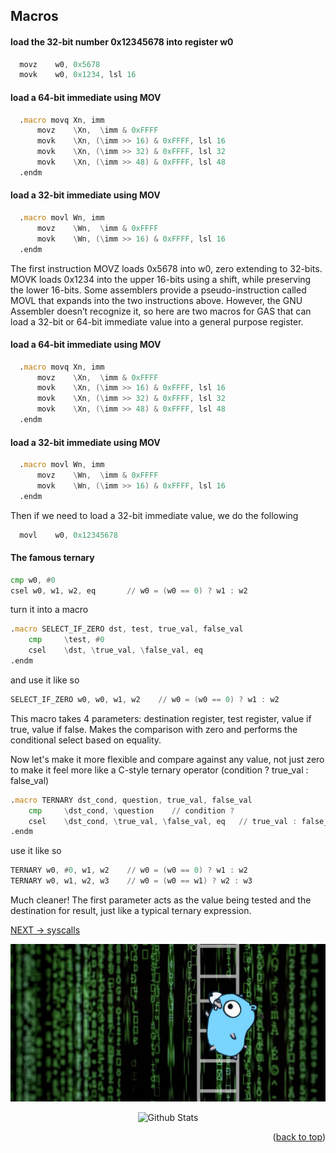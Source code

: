 ## Macros

#### load the 32-bit number 0x12345678 into register w0
```asm
  movz    w0, 0x5678
  movk    w0, 0x1234, lsl 16
```

#### load a 64-bit immediate using MOV
```asm
  .macro movq Xn, imm
      movz    \Xn,  \imm & 0xFFFF
      movk    \Xn, (\imm >> 16) & 0xFFFF, lsl 16
      movk    \Xn, (\imm >> 32) & 0xFFFF, lsl 32
      movk    \Xn, (\imm >> 48) & 0xFFFF, lsl 48
  .endm
```

#### load a 32-bit immediate using MOV
```asm
  .macro movl Wn, imm
      movz    \Wn,  \imm & 0xFFFF
      movk    \Wn, (\imm >> 16) & 0xFFFF, lsl 16
  .endm
```

The first instruction MOVZ loads 0x5678 into w0, zero extending to 32-bits. MOVK loads 0x1234 into the upper 16-bits using a shift, while preserving the lower 16-bits. Some assemblers provide a pseudo-instruction called MOVL that expands into the two instructions above. However, the GNU Assembler doesn’t recognize it, so here are two macros for GAS that can load a 32-bit or 64-bit immediate value into a general purpose register.

#### load a 64-bit immediate using MOV
```asm
  .macro movq Xn, imm
      movz    \Xn,  \imm & 0xFFFF
      movk    \Xn, (\imm >> 16) & 0xFFFF, lsl 16
      movk    \Xn, (\imm >> 32) & 0xFFFF, lsl 32
      movk    \Xn, (\imm >> 48) & 0xFFFF, lsl 48
  .endm
```

#### load a 32-bit immediate using MOV
```asm
  .macro movl Wn, imm
      movz    \Wn,  \imm & 0xFFFF
      movk    \Wn, (\imm >> 16) & 0xFFFF, lsl 16
  .endm
```
Then if we need to load a 32-bit immediate value, we do the following
```asm
  movl    w0, 0x12345678
```

#### The famous ternary 

```asm
cmp w0, #0
csel w0, w1, w2, eq       // w0 = (w0 == 0) ? w1 : w2
```

turn it into a macro

```asm
.macro SELECT_IF_ZERO dst, test, true_val, false_val
    cmp     \test, #0
    csel    \dst, \true_val, \false_val, eq
.endm
```
and use it like so
```asm
SELECT_IF_ZERO w0, w0, w1, w2    // w0 = (w0 == 0) ? w1 : w2
```
This macro takes 4 parameters: destination register, test register, value if true, value if false. Makes the comparison with zero and
performs the conditional select based on equality.

Now let's make it more flexible and compare against any value, not just zero to make it feel more like a C-style ternary operator (condition ? true_val : false_val)

```asm
.macro TERNARY dst_cond, question, true_val, false_val
    cmp     \dst_cond, \question    // condition ?
    csel    \dst_cond, \true_val, \false_val, eq   // true_val : false_val
.endm
```
use it like so

```asm
TERNARY w0, #0, w1, w2    // w0 = (w0 == 0) ? w1 : w2
TERNARY w0, w1, w2, w3    // w0 = (w0 == w1) ? w2 : w3
```
Much cleaner! The first parameter acts as the value being tested and the destination for result, just like a typical ternary expression.

[NEXT -> syscalls](14_syscall.md)

<div align="center">
  <img src="../img/argo-mascot.jpg" alt="Logo">
</div>
<p align="center">
    <img src="https://raw.githubusercontent.com/bornmay/bornmay/Update/svg/Bottom.svg" alt="Github Stats" />
</p>
<p align="right">(<a href="#top">back to top</a>)</p>
